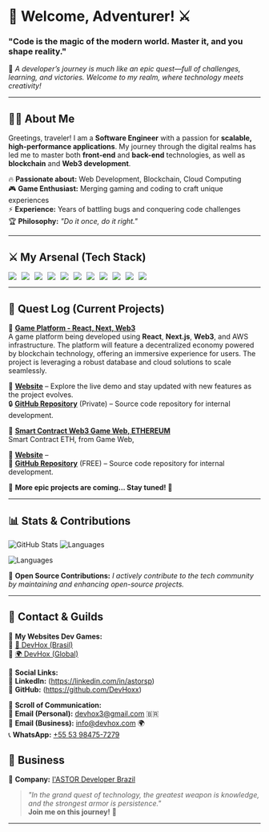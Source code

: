 # 🏰 Welcome, Adventurer! ⚔️  
### "Code is the magic of the modern world. Master it, and you shape reality."  

📜 *A developer’s journey is much like an epic quest—full of challenges, learning, and victories. Welcome to my realm, where technology meets creativity!*  

---

## 🧙‍♂️ About Me  
Greetings, traveler! I am a **Software Engineer** with a passion for **scalable, high-performance applications**. My journey through the digital realms has led me to master both **front-end** and **back-end** technologies, as well as **blockchain** and **Web3 development**.  

🔥 **Passionate about:** Web Development, Blockchain, Cloud Computing  
🎮 **Game Enthusiast:** Merging gaming and coding to craft unique experiences  
⚡ **Experience:** Years of battling bugs and conquering code challenges  
🏆 **Philosophy:** *"Do it once, do it right."*  

---

## ⚔️ My Arsenal (Tech Stack)  

<div style="display: flex; flex-wrap: wrap; gap: 10px;">
  <img src="https://img.shields.io/badge/HTML5-E34F26?style=for-the-badge&logo=html5&logoColor=white"/>
  <img src="https://img.shields.io/badge/CSS3-1572B6?style=for-the-badge&logo=css3&logoColor=white"/>
  <img src="https://img.shields.io/badge/MySQL-4479A1?style=for-the-badge&logo=mysql&logoColor=white"/>
  <img src="https://img.shields.io/badge/PHP-777BB4?style=for-the-badge&logo=php&logoColor=white"/>
  <img src="https://img.shields.io/badge/Web3-15A6A6?style=for-the-badge&logo=web3.js&logoColor=white"/>
  <img src="https://img.shields.io/badge/Blockchain-121D33?style=for-the-badge&logo=ethereum&logoColor=white"/>
  <img src="https://img.shields.io/badge/React-61DAFB?style=for-the-badge&logo=react&logoColor=black"/>
  <img src="https://img.shields.io/badge/Next.js-000000?style=for-the-badge&logo=next.js&logoColor=white"/>
  <img src="https://img.shields.io/badge/Node.js-339933?style=for-the-badge&logo=node.js&logoColor=white"/>
  <img src="https://img.shields.io/badge/Vue.js-4FC08D?style=for-the-badge&logo=vue.js&logoColor=white"/>
  <img src="https://img.shields.io/badge/AWS-232F3E?style=for-the-badge&logo=amazon-aws&logoColor=white"/>
</div>  

---

## 📜 Quest Log (Current Projects)  
📌 **[Game Platform - React, Next, Web3](#)**  
A game platform being developed using **React**, **Next.js**, **Web3**, and AWS infrastructure. The platform will feature a decentralized economy powered by blockchain technology, offering an immersive experience for users. The project is leveraging a robust database and cloud solutions to scale seamlessly.  

🔗 **[Website](https://universeofcalez.com)** – Explore the live demo and stay updated with new features as the project evolves.  
🔒 **[GitHub Repository](https://github.com/DevHoxx/universe-of-calez---BKP)** (Private) – Source code repository for internal development.  
 
📌 **[Smart Contract Web3 Game Web, ETHEREUM](#)**  
Smart Contract ETH, from Game Web, 

🔗 **[Website](#)** –  
📂 **[GitHub Repository](https://github.com/DevHoxx/smart-contract-bnb-game-web)** (FREE) – Source code repository for internal development.  

📌 **More epic projects are coming... Stay tuned! 🚀**  

---

## 📊 Stats & Contributions  

![GitHub Stats](https://github-readme-stats.vercel.app/api?username=DevHoxx&show_icons=true&theme=dark)
![Languages](https://github-readme-stats.vercel.app/api/top-langs/?username=DevHoxx&layout=compact&theme=radical&langs_count=10)  
<!-- Gráfico de pizza -->
![Languages](https://github-profile-summary-cards.vercel.app/api/cards/stats?username=DevHoxx&theme=radical)

📌 **Open Source Contributions:** *I actively contribute to the tech community by maintaining and enhancing open-source projects.*  

---

## 🏹 Contact & Guilds  

📜 **My Websites Dev Games:**  
🔹 [🏰 DevHox (Brasil)](https://devhox.com.br)  
🔹 [🌍 DevHox (Global)](https://devhox.com)  

📜 **Social Links:**  
🔹 **LinkedIn:** (https://linkedin.com/in/astorsp)  
🔹 **GitHub:** (https://github.com/DevHoxx)  

📜 **Scroll of Communication:**  
📩 **Email (Personal):** [devhox3@gmail.com](mailto:devhox3@gmail.com) 🇧🇷  
📩 **Email (Business):** [info@devhox.com](mailto:info@devhox.com) 🌍  
📞 **WhatsApp:** [+55 53 98475-7279](https://wa.me/+5553984757279)   

## 🏢 Business  
🔹 **Company:** [I'ASTOR Developer Brazil](https://iastor.com)  

> *"In the grand quest of technology, the greatest weapon is knowledge, and the strongest armor is persistence."*  
> **Join me on this journey!** 🚀  
---
  
